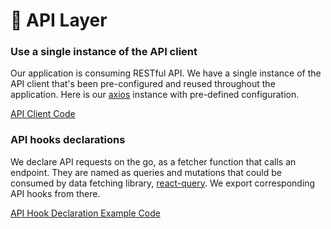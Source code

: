 # 📡 API Layer

### Use a single instance of the API client

Our application is consuming RESTful API. We have a single instance of the API client that's been pre-configured and reused throughout the application. Here is our [axios](https://github.com/axios/axios) instance with pre-defined configuration.

[API Client Code](../src/lib/axios.ts)

### API hooks declarations

We declare API requests on the go, as a fetcher function that calls an endpoint. They are named as queries and mutations that could be consumed by data fetching library, [react-query](https://react-query.tanstack.com/). We export corresponding API hooks from there.

[API Hook Declaration Example Code](../src/features/industry-insights/api/use-kpi.query.ts)
